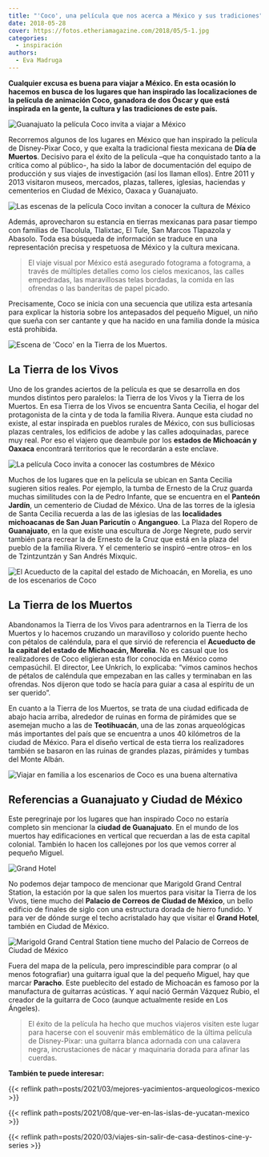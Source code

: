 ```yaml
---
title: "'Coco', una película que nos acerca a México y sus tradiciones"
date: 2018-05-28
cover: https://fotos.etheriamagazine.com/2018/05/5-1.jpg
categories: 
  - inspiración
authors: 
  - Eva Madruga
---
```


**Cualquier excusa es buena para viajar a México. En esta ocasión lo hacemos en busca de 
los lugares que han inspirado las localizaciones de la película de animación Coco, 
ganadora de dos Óscar y que está inspirada en la gente, la cultura y las tradiciones de 
este país.** 

![Guanajuato la película Coco invita a viajar a México](https://fotos.etheriamagazine.com/2018/05/Guanajuato.jpg "Guanajuato © Pixar")

Recorremos algunos de los lugares en México que han inspirado la película de 
Disney-Pixar Coco, y que exalta la tradicional fiesta mexicana de **Día de Muertos**. 
Decisivo para el éxito de la película –que ha conquistado tanto a la crítica como al 
público-, ha sido la labor de documentación del equipo de producción y sus viajes de 
investigación (así los llaman ellos). Entre 2011 y 2013 visitaron museos, mercados, 
plazas, talleres, iglesias, haciendas y cementerios en Ciudad de México, Oaxaca y 
Guanajuato. 

![Las escenas de la película Coco invitan a conocer la cultura de México](https://fotos.etheriamagazine.com/2018/05/5-2.jpg "Escena de 'Coco' © Disney•Pixar. All Rights Reserved")

Además, aprovecharon su estancia en tierras mexicanas para pasar tiempo con familias de 
Tlacolula, Tlalixtac, El Tule, San Marcos Tlapazola y Abasolo. Toda esa búsqueda de 
información se traduce en una representación precisa y respetuosa de México y la cultura 
mexicana. 

> El viaje visual por México está asegurado fotograma a fotograma, a través de múltiples 
> detalles como los cielos mexicanos, las calles empedradas, las maravillosas telas 
> bordadas, la comida en las ofrendas o las banderitas de papel picado. 

Precisamente, Coco se inicia con una secuencia que utiliza esta artesanía para explicar 
la historia sobre los antepasados del pequeño Miguel, un niño que sueña con ser cantante 
y que ha nacido en una familia donde la música está prohibida. 

![Escena de 'Coco' en la Tierra de los Muertos.](https://fotos.etheriamagazine.com/2018/05/8.jpg "Escena de 'Coco' en la Tierra de los Muertos. © Disney•Pixar. All Rights Reserved")

## La Tierra de los Vivos

Uno de los grandes aciertos de la película es que se desarrolla en dos mundos distintos 
pero paralelos: la Tierra de los Vivos y la Tierra de los Muertos. En esa Tierra de los 
Vivos se encuentra Santa Cecilia, el hogar del protagonista de la cinta y de toda la 
familia Rivera. Aunque esta ciudad no existe, al estar inspirada en pueblos rurales de 
México, con sus bulliciosas plazas centrales, los edificios de adobe y las calles 
adoquinadas, parece muy real. Por eso el viajero que deambule por los **estados de 
Michoacán y Oaxaca** encontrará territorios que le recordarán a este enclave. 

![La película Coco invita a conocer las costumbres de México](https://fotos.etheriamagazine.com/2018/05/1.jpg "Película 'Coco'. © Disney•Pixar. All Rights Reserved")

Muchos de los lugares que en la película se ubican en Santa Cecilia sugieren sitios 
reales. Por ejemplo, la tumba de Ernesto de la Cruz guarda muchas similitudes con la de 
Pedro Infante, que se encuentra en el **Panteón Jardín**, un cementerio de Ciudad de 
México. Una de las torres de la iglesia de Santa Cecilia recuerda a las de las iglesias 
de las **localidades michoacanas de San Juan Paricutín** o **Angangueo**. La Plaza del 
Ropero de **Guanajuato**, en la que existe una escultura de Jorge Negrete, pudo servir 
también para recrear la de Ernesto de la Cruz que está en la plaza del pueblo de la 
familia Rivera. Y el cementerio se inspiró –entre otros– en los de Tzintzuntzán y San 
Andrés Mixquic. 

![El Acueducto de la capital del estado de Michoacán, en Morelia, es uno de los escenarios de Coco](https://fotos.etheriamagazine.com/2018/05/5.jpg "Puente hacia el Mundo de los Muertos. © Disney•Pixar. All Rights Reserved")

## La Tierra de los Muertos

Abandonamos la Tierra de los Vivos para adentrarnos en la Tierra de los Muertos y lo 
hacemos cruzando un maravilloso y colorido puente hecho con pétalos de caléndula, para 
el que sirvió de referencia el **Acueducto de la capital del estado de Michoacán, 
Morelia**. No es casual que los realizadores de Coco eligieran esta flor conocida en 
México como cempasúchil. El director, Lee Unkrich, lo explicaba: “vimos caminos hechos 
de pétalos de caléndula que empezaban en las calles y terminaban en las ofrendas. Nos 
dijeron que todo se hacía para guiar a casa al espíritu de un ser querido”. 

En cuanto a la Tierra de los Muertos, se trata de una ciudad edificada de abajo hacia 
arriba, alrededor de ruinas en forma de pirámides que se asemejan mucho a las de 
**Teotihuacán**, una de las zonas arqueológicas más importantes del país que se 
encuentra a unos 40 kilómetros de la ciudad de México. Para el diseño vertical de esta 
tierra los realizadores también se basaron en las ruinas de grandes plazas, pirámides y 
tumbas del Monte Albán. 

![Viajar en familia a los escenarios de Coco es una buena alternativa](https://fotos.etheriamagazine.com/2018/05/pelicula-Coco-calles-empedradas.jpg "La música está presente durante toda la película. © Disney•Pixar. All Rights Reserved")

## Referencias a Guanajuato y Ciudad de México

Este peregrinaje por los lugares que han inspirado Coco no estaría completo sin 
mencionar la **ciudad de Guanajuato**. En el mundo de los muertos hay edificaciones en 
vertical que recuerdan a las de esta capital colonial. También lo hacen los callejones 
por los que vemos correr al pequeño Miguel. 

![](https://fotos.etheriamagazine.com/2018/05/3.jpg "Grand Hotel")

No podemos dejar tampoco de mencionar que Marigold Grand Central Station, la estación 
por la que salen los muertos para visitar la Tierra de los Vivos, tiene mucho del 
**Palacio de Correos de Ciudad de México**, un bello edificio de finales de siglo con 
una estructura dorada de hierro fundido. Y para ver de dónde surge el techo acristalado 
hay que visitar el **Grand Hotel**, también en Ciudad de México. 

![Marigold Grand Central Station tiene mucho del Palacio de Correos de Ciudad de México](https://fotos.etheriamagazine.com/2018/05/7.jpg "Escena de la película 'Coco'. © Disney•Pixar. All Rights Reserved")

Fuera del mapa de la película, pero imprescindible para comprar (o al menos fotografiar) 
una guitarra igual que la del pequeño Miguel, hay que marcar **Paracho**. Este 
pueblecito del estado de Michoacán es famoso por la manufactura de guitarras acústicas. 
Y aquí nació Germán Vázquez Rubio, el creador de la guitarra de Coco (aunque actualmente 
reside en Los Ángeles). 

> El éxito de la película ha hecho que muchos viajeros visiten este lugar para hacerse con 
> el souvenir más emblemático de la última película de Disney-Pixar: una guitarra blanca 
> adornada con una calavera negra, incrustaciones de nácar y maquinaria dorada para afinar 
> las cuerdas. 

**También te puede interesar:** 

{{< reflink path=posts/2021/03/mejores-yacimientos-arqueologicos-mexico >}} 

{{< reflink path=posts/2021/08/que-ver-en-las-islas-de-yucatan-mexico >}} 

{{< reflink path=posts/2020/03/viajes-sin-salir-de-casa-destinos-cine-y-series >}}
